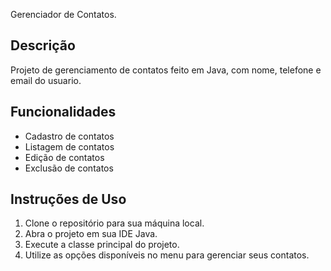 Gerenciador de Contatos.
## Descrição
Projeto de gerenciamento de contatos feito em Java, com nome, telefone e email do usuario.

## Funcionalidades
- Cadastro de contatos 
- Listagem de contatos 
- Edição de contatos 
- Exclusão de contatos 

## Instruções de Uso
1. Clone o repositório para sua máquina local.
2. Abra o projeto em sua IDE Java.
3. Execute a classe principal do projeto.
4. Utilize as opções disponíveis no menu para gerenciar seus contatos.

